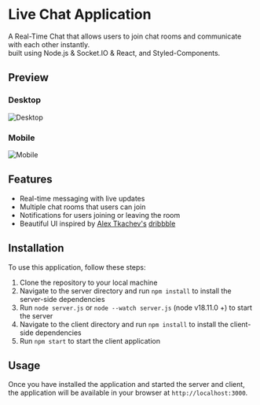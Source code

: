 ﻿# Live Chat Application

A Real-Time Chat that allows users to join chat rooms and communicate with each other instantly.
<br>
built using Node.js & Socket.IO & React, and Styled-Components.

## Preview

### Desktop

![Desktop](https://i.imgur.com/IGkQ8AL.png)

### Mobile

![Mobile](https://i.imgur.com/b9g4GMx.png)

## Features
- Real-time messaging with live updates
- Multiple chat rooms that users can join
- Notifications for users joining or leaving the room
- Beautiful UI inspired by [Alex Tkachev's](https://dribbble.com/alexpopovich) [dribbble](https://dribbble.com/shots/9894649-Chat)

## Installation

To use this application, follow these steps:

1. Clone the repository to your local machine
2. Navigate to the server directory and run `npm install` to install the server-side dependencies
3. Run `node server.js` or `node --watch server.js` (node v18.11.0 +) to start the server
4. Navigate to the client directory and run `npm install` to install the client-side dependencies
5. Run `npm start` to start the client application

## Usage

Once you have installed the application and started the server and client, the application will be available in your browser at `http://localhost:3000`.
